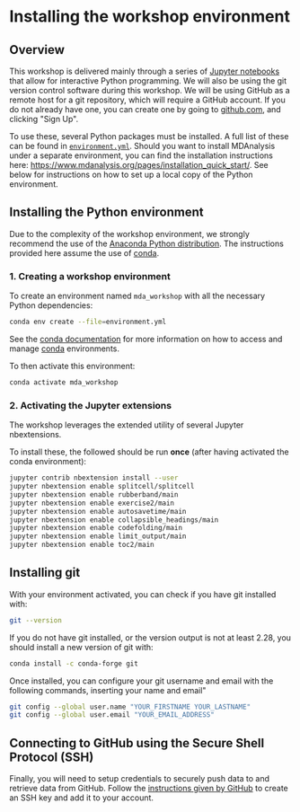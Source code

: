 # Installing the workshop environment

## Overview

This workshop is delivered mainly through a series of [Jupyter notebooks][1]
that allow for interactive Python programming. We will also be using the git version control software during this workshop. We will be using GitHub as a remote host for a git repository, which will require a GitHub account. If you do not already have one, you can create one by going to [github.com](https://github.com/), and clicking "Sign Up".


To use these, several Python packages must be installed. A full list of these
can be found in [`environment.yml`](environment.yml). 
Should you want to install MDAnalysis under a separate environment, you can find the installation instructions here: https://www.mdanalysis.org/pages/installation_quick_start/.
See below for instructions on how to set up a local copy of the Python environment.

## Installing the Python environment

Due to the complexity of the workshop environment, we strongly recommend the
use of the [Anaconda Python distribution][2]. The instructions provided here
assume the use of [conda][3].

### 1. Creating a workshop environment

To create an environment named `mda_workshop` with all the necessary
Python dependencies:

```bash
conda env create --file=environment.yml
```

See the [conda documentation][4] for more information on how to access and
manage [conda][3] environments.

To then activate this environment:

```bash
conda activate mda_workshop
```

### 2. Activating the Jupyter extensions

The workshop leverages the extended utility of several Jupyter nbextensions.

To install these, the followed should be run **once** (after having activated
the conda environment):

```bash
jupyter contrib nbextension install --user
jupyter nbextension enable splitcell/splitcell
jupyter nbextension enable rubberband/main
jupyter nbextension enable exercise2/main
jupyter nbextension enable autosavetime/main
jupyter nbextension enable collapsible_headings/main
jupyter nbextension enable codefolding/main
jupyter nbextension enable limit_output/main
jupyter nbextension enable toc2/main
```

## Installing git

With your environment activated, you can check if you have git installed with:

```bash
git --version
```

If you do not have git installed, or the version output is not at least 2.28, you should install a new version of git with:

```bash
conda install -c conda-forge git
```

Once installed, you can configure your git username and email with the following commands, inserting your name and email"

```bash
git config --global user.name "YOUR_FIRSTNAME YOUR_LASTNAME"
git config --global user.email "YOUR_EMAIL_ADDRESS"
```

## Connecting to GitHub using the Secure Shell Protocol (SSH)

Finally, you will need to setup credentials to securely push data to and retrieve data from GitHub. Follow the [instructions given by GitHub](https://docs.github.com/en/authentication/connecting-to-github-with-ssh) to create an SSH key and add it to your account.

[1]: https://jupyter-notebook.readthedocs.io/en/stable/
[2]: https://docs.anaconda.com/anaconda/install/
[3]: https://conda.io/projects/conda/en/latest/index.html
[4]: https://docs.conda.io/projects/conda/en/latest/user-guide/getting-started.html?highlight=conda%20activate#managing-environments
